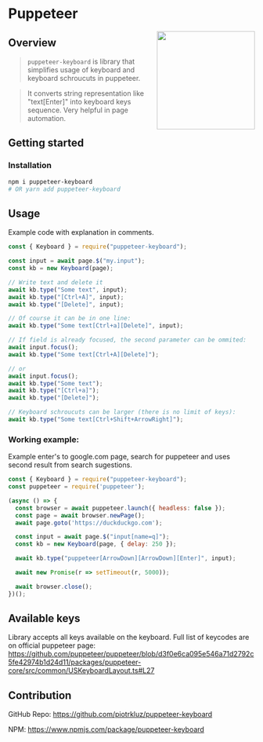 # Puppeteer

<img src="https://user-images.githubusercontent.com/10379601/29446482-04f7036a-841f-11e7-9872-91d1fc2ea683.png" height="200" align="right">

## Overview
> ```puppeteer-keyboard``` is library that simplifies usage of keyboard and keyboard schroucuts in puppeteer.

> It converts string representation like "text[Enter]" into keyboard keys sequence.
Very helpful in page automation.

## Getting started
### Installation

```bash
npm i puppeteer-keyboard
# OR yarn add puppeteer-keyboard
```

## Usage
Example code with explanation in comments.
```javascript
const { Keyboard } = require("puppeteer-keyboard");

const input = await page.$("my.input");
const kb = new Keyboard(page);

// Write text and delete it
await kb.type("Some text", input);
await kb.type("[Ctrl+A]", input);
await kb.type("[Delete]", input);

// Of course it can be in one line:
await kb.type("Some text[Ctrl+a][Delete]", input);

// If field is already focused, the second parameter can be ommited:
await input.focus();
await kb.type("Some text[Ctrl+A][Delete]");

// or
await input.focus();
await kb.type("Some text");
await kb.type("[Ctrl+a]");
await kb.type("[Delete]");

// Keyboard schroucuts can be larger (there is no limit of keys):
await kb.type("Some text[Ctrl+Shift+ArrowRight]");
```

### Working example:
Example enter's to google.com page, search for puppeteer and uses second result from search sugestions.
```javascript
const { Keyboard } = require("puppeteer-keyboard");
const puppeteer = require('puppeteer');

(async () => {
  const browser = await puppeteer.launch({ headless: false });
  const page = await browser.newPage();
  await page.goto('https://duckduckgo.com');

  const input = await page.$("input[name=q]");
  const kb = new Keyboard(page, { delay: 250 });

  await kb.type("puppeteer[ArrowDown][ArrowDown][Enter]", input);

  await new Promise(r => setTimeout(r, 5000));

  await browser.close();
})();

```

## Available keys
Library accepts all keys available on the keyboard.
Full list of keycodes are on official puppeteer page:
https://github.com/puppeteer/puppeteer/blob/d3f0e6ca095e546a71d2792c5fe42974b1d24d11/packages/puppeteer-core/src/common/USKeyboardLayout.ts#L27

## Contribution
GitHub Repo: https://github.com/piotrkluz/puppeteer-keyboard

NPM: https://www.npmjs.com/package/puppeteer-keyboard
